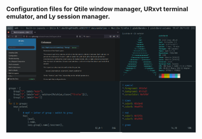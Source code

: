 ### Configuration files for Qtile window manager, URxvt terminal emulator, and Ly session manager.

<img src="image.png">
